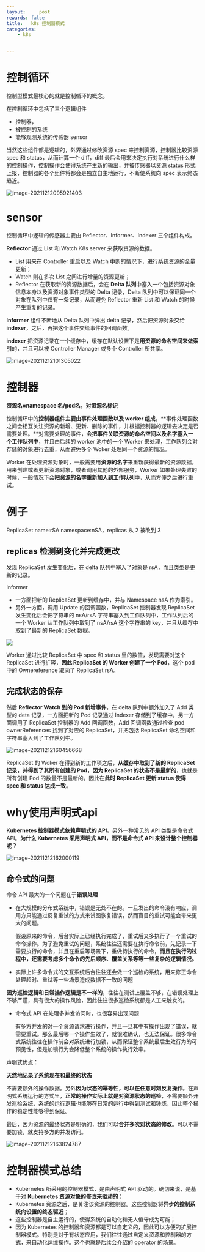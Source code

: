 ```yaml
---
layout:     post
rewards: false
title:   k8s 控制器模式
categories:
    - k8s


---
```


# 控制循环

控制型模式最核心的就是控制循环的概念。

在控制循环中包括了三个逻辑组件

- 控制器，
- 被控制的系统
- 能够观测系统的传感器 sensor



当然这些组件都是逻辑的，外界通过修改资源 spec 来控制资源，控制器比较资源 spec 和 status，从而计算一个 diff，diff 最后会用来决定执行对系统进行什么样的控制操作，控制操作会使得系统产生新的输出，并被传感器以资源 status 形式上报，控制器的各个组件将都会是独立自主地运行，不断使系统向 spec 表示终态趋近。

![image-20211212095921403](https://tva1.sinaimg.cn/large/008i3skNgy1gxatheboojj310y0lqgmt.jpg)

# sensor

控制循环中逻辑的传感器主要由 Reflector、Informer、Indexer 三个组件构成。

 **Reflector** 通过 List 和 Watch K8s server 来获取资源的数据。

- List 用来在 Controller 重启以及 Watch 中断的情况下，进行系统资源的全量更新；
- Watch 则在多次 List 之间进行增量的资源更新；
- Reflector 在获取新的资源数据后，会在 **Delta 队列**中塞入一个包括资源对象信息本身以及资源对象事件类型的 Delta 记录，Delta 队列中可以保证同一个对象在队列中仅有一条记录，从而避免 Reflector 重新 List 和 Watch 的时候产生重复的记录。

**Informer** 组件不断地从 Delta 队列中弹出 delta 记录，然后把资源对象交给 **indexer**，之后，再把这个事件交给事件的回调函数。

**indexer** 把资源记录在一个缓存中，缓存在默认设置下是**用资源的命名空间来做索引**的，并且可以被 Controller Manager 或多个 Controller 所共享。

![image-20211212101305022](https://tva1.sinaimg.cn/large/008i3skNgy1gxatvoaistj315o0k4abx.jpg)

# 控制器

**资源名=namespace 名/pod名，对资源名标识**

控制循环中的**控制器组件主要由事件处理函数以及 worker 组成**，**事件处理函数之间会相互关注资源的新增、更新、删除的事件，并根据控制器的逻辑去决定是否需要处理。**对需要处理的事件，**会把事件关联资源的命名空间以及名字塞入一个工作队列中**，并且由后续的 worker 池中的一个 Worker 来处理，工作队列会对存储的对象进行去重，从而避免多个 Woker 处理同一个资源的情况。 

Worker 在处理资源对象时，一般需要用**资源的名字**来重新获得最新的资源数据，用来创建或者更新资源对象，或者调用其他的外部服务，Worker 如果处理失败的时候，一般情况下会**把资源的名字重新加入到工作队列**中，从而方便之后进行重试。

 

# 例子

ReplicaSet name:rSA namespace:nSA，replicas 从 2 被改到 3



## replicas 检测到变化并完成更改

发现 ReplicaSet 发生变化后，在 delta 队列中塞入了对象是 rsA，而且类型是更新的记录。

 

Informer 

- 一方面把新的 ReplicaSet 更新到缓存中，并与 Namespace nsA 作为索引。
- 另外一方面，调用 Update 的回调函数，ReplicaSet 控制器发现 ReplicaSet 发生变化后会把字符串的 nsA/rsA 字符串塞入到工作队列中，工作队列后的一个 Worker 从工作队列中取到了 nsA/rsA 这个字符串的 key，并且从缓存中取到了最新的 ReplicaSet 数据。

![](https://tva1.sinaimg.cn/large/008i3skNgy1gxb3yhbyc4j315o0najsn.jpg)

Worker 通过比较 ReplicaSet 中 spec 和 status 里的数值，发现需要对这个 ReplicaSet 进行扩容，**因此 ReplicaSet 的 Worker 创建了一个 Pod**，这个 pod 中的 Ownereference 取向了 ReplicaSet rsA。

## 完成状态的保存

 然后 **Reflector Watch 到的 Pod 新增事件**，在 delta 队列中额外加入了 Add 类型的 deta 记录，一方面把新的 Pod 记录通过 Indexer 存储到了缓存中，另一方面调用了 ReplicaSet 控制器的 Add 回调函数，Add 回调函数通过检查 pod ownerReferences 找到了对应的 ReplicaSet，并把包括 ReplicaSet 命名空间和字符串塞入到了工作队列中。

![image-20211212160456668](https://tva1.sinaimg.cn/large/008i3skNgy1gxb41seb8nj31gw0siq76.jpg)

ReplicaSet 的 Woker 在得到新的工作项之后，**从缓存中取到了新的 ReplicaSet 记录，并得到了其所有创建的 Pod，因为 ReplicaSet 的状态不是最新的**，也就是所有创建 Pod 的数量不是最新的。因此在**此时 ReplicaSet 更新 status 使得 spec 和 status 达成一致**。

# why使用声明式api

**Kubernetes 控制器模式依赖声明式的 API**。另外一种常见的 API 类型是命令式 API。**为什么 Kubernetes 采用声明式 API，而不是命令式 API 来设计整个控制器呢？**

![image-20211212162000119](https://tva1.sinaimg.cn/large/008i3skNgy1gxb4hg4q3mj31160p0tar.jpg)

## 命令式的问题

命令 API 最大的一个问题在于**错误处理**

- 在大规模的分布式系统中，错误是无处不在的。一旦发出的命令没有响应，调用方只能通过反复重试的方式来试图恢复错误，然而盲目的重试可能会带来更大的问题。

   假设原来的命令，后台实际上已经执行完成了，重试后又多执行了一个重试的命令操作。为了避免重试的问题，系统往往还需要在执行命令前，先记录一下需要执行的命令，并且在重启等场景下，重做待执行的命令，**而且在执行的过程中，还需要考虑多个命令的先后顺序、覆盖关系等等一些复杂的逻辑情况。**

 

-  实际上许多命令式的交互系统后台往往还会做一个巡检的系统，用来修正命令处理超时、重试等一些场景造成数据不一致的问题

  **因为巡检逻辑和日常操作逻辑是不一样的**，往往在测试上覆盖不够，在错误处理上不够严谨，具有很大的操作风险，因此往往很多巡检系统都是人工来触发的。



- 命令式 API 在处理多并发访问时，也很容易出现问题

  有多方并发的对一个资源请求进行操作，并且一旦其中有操作出现了错误，就需要重试。那么最后哪一个操作生效了，就很难确认，也无法保证。很多命令式系统往往在操作前会对系统进行加锁，从而保证整个系统最后生效行为的可预见性，但是加锁行为会降低整个系统的操作执行效率。

声明式优点：

**天然地记录了系统现在和最终的状态**

不需要额外的操作数据。另外**因为状态的幂等性，可以在任意时刻反复操作**。在声明式系统运行的方式里，**正常的操作实际上就是对资源状态的巡检**，不需要额外开发巡检系统，系统的运行逻辑也能够在日常的运行中得到测试和锤炼，因此整个操作的稳定性能够得到保证。 

最后，因为资源的最终状态是明确的，我们可以**合并多次对状态的修改**。可以不需要加锁，就支持多方的并发访问。

![image-20211212163824787](https://tva1.sinaimg.cn/large/008i3skNgy1gxb50lswgrj313c0kimz4.jpg)

# 控制器模式总结

- Kubernetes 所采用的控制器模式，是由声明式 API 驱动的。确切来说，是基于对 **Kubernetes 资源对象的修改来驱动的**；
- Kubernetes 资源之后，是关注该资源的控制器。这些控制器将**异步的控制系统向设置的终态驱近**；
- 这些控制器是自主运行的，使得系统的自动化和无人值守成为可能；
- 因为 Kubernetes 的控制器和资源都是可以自定义的，因此可以方便的扩展控制器模式。特别是对于有状态应用，我们往往通过自定义资源和控制器的方式，来自动化运维操作。这个也就是后续会介绍的 operator 的场景。